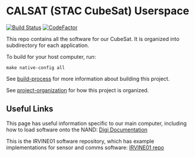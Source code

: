 # CALSAT (STAC CubeSat) Userspace

[![Build Status](https://travis-ci.org/space-technologies-at-california/calsat-userspace.svg?branch=master)](https://travis-ci.org/space-technologies-at-california/calsat-userspace)
[![CodeFactor](https://www.codefactor.io/repository/github/space-technologies-at-california/calsat-userspace/badge)](https://www.codefactor.io/repository/github/space-technologies-at-california/calsat-userspace)

This repo contains all the software for our CubeSat. It is organized into
subdirectory for each application.

To build for your host computer, run:
```shell
make native-config all
```

See [build-process](docs/build-process.md) for more information about building
this project.

See [project-organization](docs/project-organization.md) for how this project is
organized.

## Useful Links

This page has useful information specific to our main computer, including how to
load software onto the NAND: [Digi
Documentation](https://www.digi.com/resources/documentation/digidocs/90001547/#landing_pages/yocto_index.htm%3FTocPath%3DDigi%2520Embedded%2520Yocto%7C_____0)

This is the IRVINE01 software repository, which has example implementations for
sensor and comms software: [IRVINE01
repo](https://github.com/irvinecubesat/irvine-01-sw)
